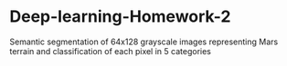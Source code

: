 # Deep-learning-Homework-2
Semantic segmentation of 64x128 grayscale images representing Mars terrain and classification of each pixel in 5 categories
